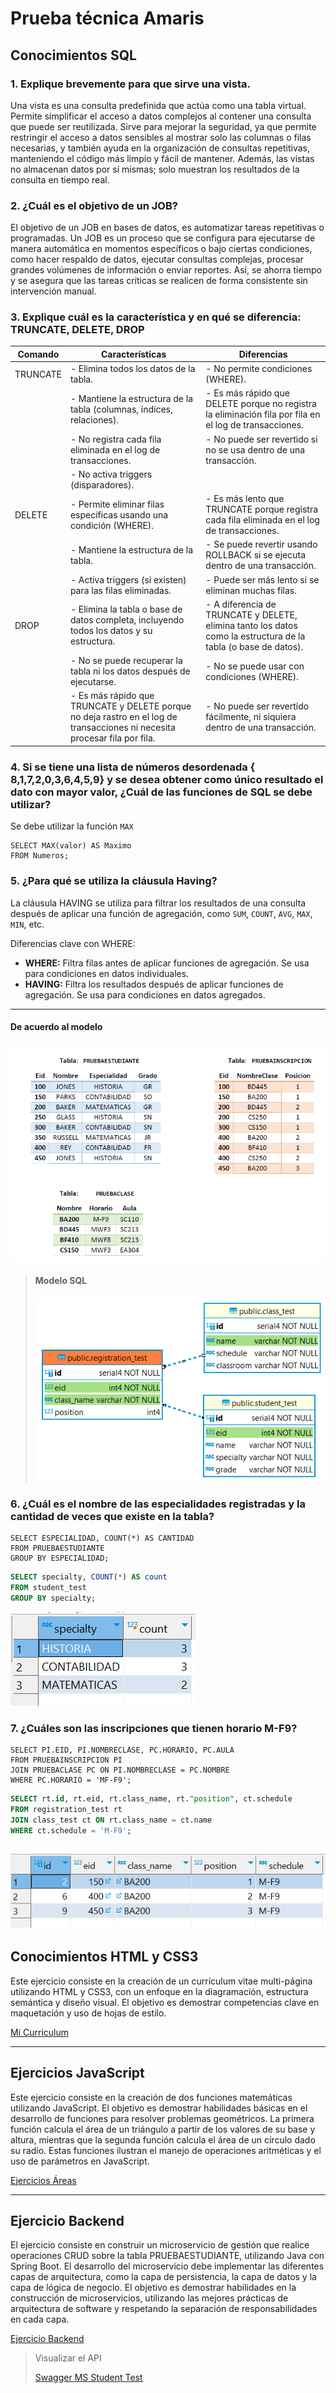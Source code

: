 # Prueba técnica Amaris

## Conocimientos SQL

### 1. Explique brevemente para que sirve una vista.

 Una vista es una consulta predefinida que actúa como una tabla virtual. Permite simplificar el acceso a datos complejos al contener una consulta que puede ser reutilizada. Sirve para mejorar la seguridad, ya que permite restringir el acceso a datos sensibles al mostrar solo las columnas o filas necesarias, y también ayuda en la organización de consultas repetitivas, manteniendo el código más limpio y fácil de mantener. Además, las vistas no almacenan datos por sí mismas; solo muestran los resultados de la consulta en tiempo real.

### 2. ¿Cuál es el objetivo de un JOB?

 El objetivo de un JOB en bases de datos, es automatizar tareas repetitivas o programadas. Un JOB es un proceso que se configura para ejecutarse de manera automática en momentos específicos o bajo ciertas condiciones, como hacer respaldo de datos, ejecutar consultas complejas, procesar grandes volúmenes de información o enviar reportes. Así, se ahorra tiempo y se asegura que las tareas críticas se realicen de forma consistente sin intervención manual.

### 3. Explique cuál es la característica y en qué se diferencia: TRUNCATE, DELETE, DROP

| Comando  | Características                                                                                                                                   | Diferencias                                                                                                                |
|----------|----------------------------------------------------------------------------------------------------------------------------------------------------|----------------------------------------------------------------------------------------------------------------------------|
| TRUNCATE | - Elimina todos los datos de la tabla.                                                                                                             | - No permite condiciones (WHERE).                                                                                          |
|          | - Mantiene la estructura de la tabla (columnas, índices, relaciones).                                                                               | - Es más rápido que DELETE porque no registra la eliminación fila por fila en el log de transacciones.                     |
|          | - No registra cada fila eliminada en el log de transacciones.                                                                                       | - No puede ser revertido si no se usa dentro de una transacción.                                                           |
|          | - No activa triggers (disparadores).                                                                                                               |                                                                                                                            |
| DELETE   | - Permite eliminar filas específicas usando una condición (WHERE).                                                                                  | - Es más lento que TRUNCATE porque registra cada fila eliminada en el log de transacciones.                                 |
|          | - Mantiene la estructura de la tabla.                                                                                                              | - Se puede revertir usando ROLLBACK si se ejecuta dentro de una transacción.                                               |
|          | - Activa triggers (si existen) para las filas eliminadas.                                                                                           | - Puede ser más lento si se eliminan muchas filas.                                                                         |
| DROP     | - Elimina la tabla o base de datos completa, incluyendo todos los datos y su estructura.                                                            | - A diferencia de TRUNCATE y DELETE, elimina tanto los datos como la estructura de la tabla (o base de datos).             |
|          | - No se puede recuperar la tabla ni los datos después de ejecutarse.                                                                                | - No se puede usar con condiciones (WHERE).                                                                                |
|          | - Es más rápido que TRUNCATE y DELETE porque no deja rastro en el log de transacciones ni necesita procesar fila por fila.                          | - No puede ser revertido fácilmente, ni siquiera dentro de una transacción.                                                |


### 4. Si se tiene una lista de números desordenada { 8,1,7,2,0,3,6,4,5,9} y se desea obtener como único resultado el dato con mayor valor, ¿Cuál de las funciones de SQL se debe utilizar? 
 
Se debe utilizar la función `MAX`

 ```
 SELECT MAX(valor) AS Maximo
 FROM Numeros;
```

### 5. ¿Para qué se utiliza la cláusula Having?

La cláusula HAVING se utiliza para filtrar los resultados de una consulta después de aplicar una función de agregación, como `SUM`, `COUNT`, `AVG`, `MAX`, `MIN`, etc.

Diferencias clave con WHERE:

- **WHERE:** Filtra filas antes de aplicar funciones de agregación. Se usa para condiciones en datos individuales.
- **HAVING:** Filtra los resultados después de aplicar funciones de agregación. Se usa para condiciones en datos agregados.


---
#### De acuerdo al modelo
![alt text](assets/model.png)

>#### Modelo SQL
> ![alt text](assets/model_sql.png)

### 6. ¿Cuál es el nombre de las especialidades registradas y la cantidad de veces que existe en la tabla?

```
SELECT ESPECIALIDAD, COUNT(*) AS CANTIDAD
FROM PRUEBAESTUDIANTE
GROUP BY ESPECIALIDAD;
```

``` SQL
SELECT specialty, COUNT(*) AS count
FROM student_test
GROUP BY specialty;
```
![alt text](assets/result_6.png)

### 7. ¿Cuáles son las inscripciones que tienen horario M-F9?

```
SELECT PI.EID, PI.NOMBRECLASE, PC.HORARIO, PC.AULA
FROM PRUEBAINSCRIPCION PI
JOIN PRUEBACLASE PC ON PI.NOMBRECLASE = PC.NOMBRE
WHERE PC.HORARIO = 'MF-F9';
```

``` SQL
SELECT rt.id, rt.eid, rt.class_name, rt."position", ct.schedule
FROM registration_test rt
JOIN class_test ct ON rt.class_name = ct.name
WHERE ct.schedule = 'M-F9';
```
![alt text](assets/result_7.png)
---

## Conocimientos HTML y CSS3
Este ejercicio consiste en la creación de un currículum vitae multi-página utilizando HTML y CSS3, con un enfoque en la diagramación, estructura semántica y diseño visual. El objetivo es demostrar competencias clave en maquetación y uso de hojas de estilo.

[Mi Curriculum](curriculum-vitae/)

---

## Ejercicios JavaScript
Este ejercicio consiste en la creación de dos funciones matemáticas utilizando JavaScript. El objetivo es demostrar habilidades básicas en el desarrollo de funciones para resolver problemas geométricos. La primera función calcula el área de un triángulo a partir de los valores de su base y altura, mientras que la segunda función calcula el área de un círculo dado su radio. Estas funciones ilustran el manejo de operaciones aritméticas y el uso de parámetros en JavaScript.

[Ejercicios Áreas](ejercicios-areas/areas.js)

---

## Ejercicio Backend
El ejercicio consiste en construir un microservicio de gestión que realice operaciones CRUD sobre la tabla PRUEBAESTUDIANTE, utilizando Java con Spring Boot. El desarrollo del microservicio debe implementar las diferentes capas de arquitectura, como la capa de persistencia, la capa de datos y la capa de lógica de negocio. El objetivo es demostrar habilidades en la construcción de microservicios, utilizando las mejores prácticas de arquitectura de software y respetando la separación de responsabilidades en cada capa.

[Ejercicio Backend](ms-student-test/)

> Visualizar el API
>
> [Swagger MS Student Test](http://localhost:8080/ms-student-test-api/swagger-ui/index.html#/)
